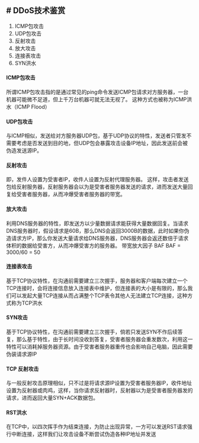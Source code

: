 ## # DDoS技术鉴赏
1. ICMP包攻击
2. UDP包攻击 
3. 反射攻击
4. 放大攻击
5. 连接表攻击
6. SYN洪水

#### ICMP包攻击
所谓ICMP包攻击指的是通过常见的ping命令发送ICMP包请求对方服务器，一台机器可能微不足道，但上千万台机器可就无法无视了。
这种方式也被称为ICMP洪水（ICMP Flood）

#### UDP包攻击
与ICMP相似，发送给对方服务器UDP包，基于UDP协议的特性，发送者只管发不需要考虑是否发送到目的地，但UDP包会暴露攻击设备IP地址，因此发送前会被伪造发送源IP。

#### 反射攻击
即，发件人设置为受害者IP，收件人设置为反射代理服务器。
这样，攻击者发送包给反射服务器，反射服务器会以为是受害者服务器发送的请求，进而发送大量回复给受害者服务器，从而冲爆受害者服务器的带宽。

#### 放大攻击
利用DNS服务器的特性，即发送方以少量数据请求能获得大量数据回复。当请求DNS服务器时，假设请求是60B，那么DNS会返回3000B的数据，此时如果你伪造请求方IP，那么你发送大量请求给DNS服务器，DNS服务器会返还数倍于请求体积的数据给受害方，从而冲爆受害方的服务器。
带宽放大因子 BAF
BAF = 3000/60 = 50

#### 连接表攻击
基于TCP协议特性，在沟通前需要建立三次握手，服务器和客户端每次建立一个TCP连接时，会将连接信息放入连接表中维护，但连接表的大小是有限的，那么我们可以发起大量TCP连接从而占满整个TCP表令其他人无法建立TCP连接，这种方式称为TCP洪水

#### SYN攻击
基于TCP协议特性，在沟通前需要建立三次握手，倘若只发送SYN不作后续答复，那么基于特性，由于长时间没收到答复，受害者服务器会重发数次，利用这一特性可以消耗掉服务器资源。由于受害者服务器重传也会影响自己电脑，因此需要伪装请求源IP

#### TCP 反射攻击
与一般反射攻击原理相似，只不过是将请求源IP设置为受害者服务器IP，收件地址设置为反射器或肉鸡，这样，当你请求反射器时，反射器以为是受害者服务器发的请求，进而返回大量SYN+ACK数据包。

#### RST洪水
在TCP中，以四次挥手作为结束连接，为防止出现异常，一方可以发送RST请求强行中断连接，这样我们让攻击设备不断尝试伪造各种IP地址并发送